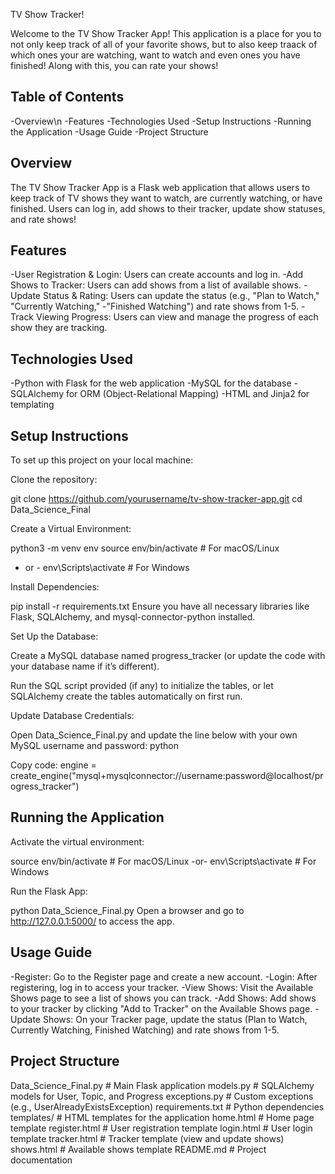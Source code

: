 TV Show Tracker!

Welcome to the TV Show Tracker App! This application is a place for you to not only keep track of all of your favorite shows, but to also keep traack of which ones your are watching, want to watch and even ones you have finished! Along with this, you can rate your shows! 


Table of Contents
-------------------------

-Overview\n
-Features
-Technologies Used
-Setup Instructions
-Running the Application
-Usage Guide
-Project Structure

Overview
----------------

The TV Show Tracker App is a Flask web application that allows users to keep track of TV shows they want to watch, are currently watching, or have finished. Users can log in, add shows to their tracker, update show statuses, and rate shows!

Features
----------------

-User Registration & Login: Users can create accounts and log in.
-Add Shows to Tracker: Users can add shows from a list of available shows.
-Update Status & Rating: Users can update the status (e.g., "Plan to Watch," "Currently Watching," -"Finished Watching") and rate shows from 1-5.
-Track Viewing Progress: Users can view and manage the progress of each show they are tracking.


Technologies Used
--------------------

-Python with Flask for the web application
-MySQL for the database
-SQLAlchemy for ORM (Object-Relational Mapping)
-HTML and Jinja2 for templating

Setup Instructions
--------------------

To set up this project on your local machine:

Clone the repository:

git clone https://github.com/yourusername/tv-show-tracker-app.git
cd Data_Science_Final


Create a Virtual Environment:

python3 -m venv env
source env/bin/activate  # For macOS/Linux
- or -
env\Scripts\activate  # For Windows


Install Dependencies:

pip install -r requirements.txt
Ensure you have all necessary libraries like Flask, SQLAlchemy, and mysql-connector-python installed.


Set Up the Database:

Create a MySQL database named progress_tracker (or update the code with your database name if it’s different).

Run the SQL script provided (if any) to initialize the tables, or let SQLAlchemy create the tables automatically on first run.


Update Database Credentials:

Open Data_Science_Final.py and update the line below with your own MySQL username and password:
python

Copy code:
engine = create_engine("mysql+mysqlconnector://username:password@localhost/progress_tracker")


Running the Application
--------------------------

Activate the virtual environment:

source env/bin/activate  # For macOS/Linux
-or-
env\Scripts\activate  # For Windows

Run the Flask App:

python Data_Science_Final.py
Open a browser and go to http://127.0.0.1:5000/ to access the app.

Usage Guide
-------------

-Register: Go to the Register page and create a new account.
-Login: After registering, log in to access your tracker.
-View Shows: Visit the Available Shows page to see a list of shows you can track.
-Add Shows: Add shows to your tracker by clicking "Add to Tracker" on the Available Shows page.
-Update Shows: On your Tracker page, update the status (Plan to Watch, Currently Watching, Finished Watching) and rate shows from 1-5.

Project Structure
-------------------

Data_Science_Final.py     # Main Flask application
models.py                 # SQLAlchemy models for User, Topic, and Progress
exceptions.py             # Custom exceptions (e.g., UserAlreadyExistsException)
requirements.txt          # Python dependencies
templates/                # HTML templates for the application
    home.html             # Home page template
    register.html         # User registration template
    login.html            # User login template
    tracker.html          # Tracker template (view and update shows)
    shows.html            # Available shows template
README.md                 # Project documentation
